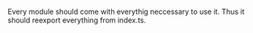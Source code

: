 Every module should come with everythig neccessary to use it. Thus it should reexport everything from index.ts.